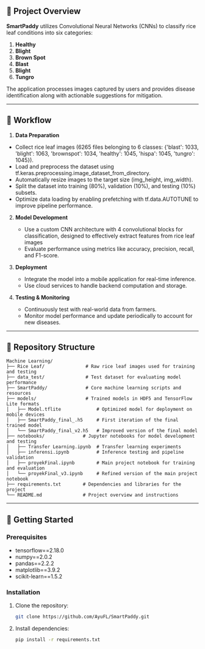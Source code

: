 ## **🌾 Project Overview**  
**SmartPaddy** utilizes Convolutional Neural Networks (CNNs) to classify rice leaf conditions into six categories:  
1. **Healthy**  
2. **Blight**  
3. **Brown Spot**  
4. **Blast**  
5. **Blight**  
6. **Tungro**  

The application processes images captured by users and provides disease identification along with actionable suggestions for mitigation.  

---

## **🔄 Workflow**  
1. **Data Preparation**  
  - Collect rice leaf images (6265 files belonging to 6 classes:
    {'blast': 1033, 'blight': 1063, 'brownspot': 1034, 'healthy': 1045, 'hispa': 1045, 'tungro': 1045}).
  - Load and preprocess the dataset using tf.keras.preprocessing.image_dataset_from_directory.
  - Automatically resize images to the target size (img_height, img_width).
  - Split the dataset into training (80%), validation (10%), and testing (10%) subsets.
  - Optimize data loading by enabling prefetching with tf.data.AUTOTUNE to improve pipeline performance. 

2. **Model Development**  
   - Use a custom CNN architecture with 4 convolutional blocks for classification, designed to effectively extract features from rice leaf images  
   - Evaluate performance using metrics like accuracy, precision, recall, and F1-score.  

3. **Deployment**  
   - Integrate the model into a mobile application for real-time inference.  
   - Use cloud services to handle backend computation and storage.  

4. **Testing & Monitoring**  
   - Continuously test with real-world data from farmers.  
   - Monitor model performance and update periodically to account for new diseases.

---

## **📁 Repository Structure**  
```
Machine Learning/
├── Rice Leaf/               # Raw rice leaf images used for training and testing
├── data_test/               # Test dataset for evaluating model performance
├── SmartPaddy/              # Core machine learning scripts and resources
├── models/                  # Trained models in HDF5 and TensorFlow Lite formats
│   ├── Model.tflite             # Optimized model for deployment on mobile devices
│   ├── SmartPaddy_final_.h5     # First iteration of the final trained model
│   └── SmartPaddy_final_v2.h5   # Improved version of the final model
├── notebooks/              # Jupyter notebooks for model development and testing
│   ├── Transfer Learning.ipynb  # Transfer learning experiments
│   ├── inferensi.ipynb          # Inference testing and pipeline validation
│   ├── proyekFinal.ipynb        # Main project notebook for training and evaluation
│   └── proyekFinal_v3.ipynb     # Refined version of the main project notebook
├── requirements.txt        # Dependencies and libraries for the project
└── README.md               # Project overview and instructions

```

---

## **🚀 Getting Started**  
### Prerequisites  
  - ﻿tensorflow==2.18.0
  - numpy==2.0.2
  - pandas==2.2.2
  - matplotlib==3.9.2
  - scikit-learn==1.5.2

### Installation  
1. Clone the repository:  
   ```bash
   git clone https://github.com/AyuFL/SmartPaddy.git
   ```
2. Install dependencies:  
   ```bash
   pip install -r requirements.txt
   ```
